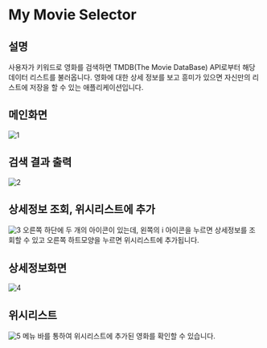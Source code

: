# My Movie Selector
## 설명
사용자가 키워드로 영화를 검색하면 TMDB(The Movie DataBase) API로부터 해당 데이터 리스트를 불러옵니다. 영화에 대한 상세 정보를 보고 흥미가 있으면 자신만의 리스트에 저장을 할 수 있는 애플리케이션입니다.

## 메인화면
![1](https://user-images.githubusercontent.com/69902446/107357666-b92ab080-6b15-11eb-955c-3af3c5826086.PNG)

## 검색 결과 출력
![2](https://user-images.githubusercontent.com/69902446/107358250-80d7a200-6b16-11eb-920b-053d8ef829d7.PNG)

## 상세정보 조회, 위시리스트에 추가
![3](https://user-images.githubusercontent.com/69902446/107358438-baa8a880-6b16-11eb-8973-efdffc038495.PNG)
오른쪽 하단에 두 개의 아이콘이 있는데, 왼쪽의 i 아이콘을 누르면 상세정보를 조회할 수 있고 오른쪽 하트모양을 누르면 위시리스트에 추가됩니다.

## 상세정보화면
![4](https://user-images.githubusercontent.com/69902446/107360118-de6cee00-6b18-11eb-8c23-72308a781ad7.PNG)

## 위시리스트
![5](https://user-images.githubusercontent.com/69902446/107360448-4ae7ed00-6b19-11eb-9252-e6b5359726dd.PNG)
메뉴 바를 통하여 위시리스트에 추가된 영화를 확인할 수 있습니다.
